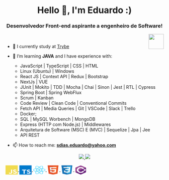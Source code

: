 <h1 align="center">Hello 👋, I'm Eduardo :)</h1>
<h3 align="center">Desenvolvedor Front-end aspirante a engenheiro de Software!</h3>

<a href="https://www.linkedin.com/in/desenvolvedor-eduardodias/" target="_blank"> <img align="right" src="https://i.ibb.co/Kx2GSrT/linkedin.png" width="48px" height="48px"></a>  <br /> 


- 🔭 I currently study at [Trybe](https://www.betrybe.com/)

- 🌱 I’m learning **JAVA** and I have experience with:

  - JavaScript | TypeScript | CSS | HTML
  - Linux (Ubuntu) | Windows
  - React JS | Context API | Redux | Bootstrap
  - NextJs | VUE
  - JUnit | Mokito | TDD | Mocha | Chai | Sinon | Jest | RTL | Cypress
  - Spring Boot | Spring WebFlux
  - Scrum | Kanban
  - Code Review | Clean Code | Conventional Commits
  - Fetch API | Media Queries | Git | VSCode | Slack | Trello 
  - Docker;
  - SQL | MySQL Worbench | MongoDB
  - Express (HTTP com Node.js) | Middlewares
  - Arquitetura de Software (MSC) E (MVC) | Sequelize | Jpa | Jee
  - API REST 


- 📫 How to reach me: **sdias.eduardo@yahoo.com**

<div align="center">
  <a href="https://github.com/TauraEdu">
  <img height="180em" src="https://github-readme-stats.vercel.app/api?username=TauraEdu&show_icons=true&theme=chartreuse-dark&include_all_commits=true&count_private=true"/>
  <img height="180em" src="https://github-readme-stats.vercel.app/api/top-langs/?username=TauraEdu&layout=compact&langs_count=7&theme=chartreuse-dark"/>
</div>
<div style="display: inline_block"><br>
  <img align="center" alt="Js" height="30" width="40" src="https://raw.githubusercontent.com/devicons/devicon/master/icons/javascript/javascript-plain.svg">
  <img align="center" alt="Ts" height="30" width="40" src="https://raw.githubusercontent.com/devicons/devicon/master/icons/typescript/typescript-plain.svg">
  <img align="center" alt="React" height="30" width="40" src="https://raw.githubusercontent.com/devicons/devicon/master/icons/react/react-original.svg">
  <img align="center" alt="HTML" height="30" width="40" src="https://raw.githubusercontent.com/devicons/devicon/master/icons/html5/html5-original.svg">
  <img align="center" alt="CSS" height="30" width="40" src="https://raw.githubusercontent.com/devicons/devicon/master/icons/css3/css3-original.svg">

  <img align="center" alt="-Csharp" height="30" width="40" src="https://raw.githubusercontent.com/devicons/devicon/master/icons/csharp/csharp-original.svg">
  
</div>
